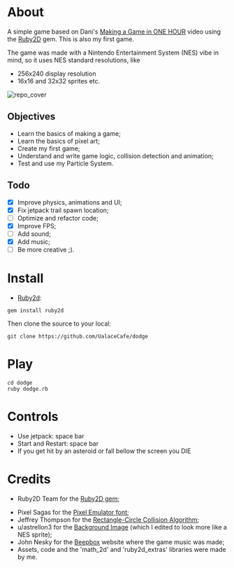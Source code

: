 # About

A simple game based on Dani's [Making a Game in ONE HOUR](https://www.youtube.com/watch?v=EGBvvlgbJVM) video using the [Ruby2D](http://www.ruby2d.com/) gem. 
This is also my first game.

The game was made with a Nintendo Entertainment System (NES) vibe in mind, so it uses NES standard resolutions, like 

- 256x240 display resolution
- 16x16 and 32x32 sprites
etc.

![repo_cover](https://i.imgur.com/xgIn4Sm.gif=100x200)

## Objectives

- Learn the basics of making a game;
- Learn the basics of pixel art;
- Create my first game;
- Understand and write game logic, collision detection and animation;
- Test and use my Particle System.

## Todo

- [x] Improve physics, animations and UI;
- [x] Fix jetpack trail spawn location;
- [ ] Optimize and refactor code;
- [x] Improve FPS;
- [ ] Add sound;
- [x] Add music;
- [ ] Be more creative ;).

# Install

* [Ruby2d](https://github.com/ruby2d/ruby2d):

```
gem install ruby2d
```

Then clone the source to your local:

```
git clone https://github.com/UalaceCafe/dodge
```

# Play

```
cd dodge
ruby dodge.rb
```

# Controls

* Use jetpack: space bar
* Start and Restart: space bar
* If you get hit by an asteroid or fall bellow the screen you DIE

# Credits

- Ruby2D Team for the [Ruby2D gem](https://github.com/ruby2d/ruby2d);
<!-- - [Carlos Vagner](https://github.com/glitchysnitchy) for the game music; -->
- Pixel Sagas for the [Pixel Emulator font](https://www.fontspace.com/pixel-emulator-font-f21507);
- Jeffrey Thompson for the [Rectangle-Circle Collision Algorithm](http://www.jeffreythompson.org/collision-detection/circle-rect.php);
- u/astrellon3 for the [Background Image](https://www.reddit.com/r/PixelArt/comments/f1wg26/space_background) (which I edited to look more like a NES sprite);
- John Nesky for the [Beepbox](https://www.beepbox.co) website where the game music was made;
- Assets, code and the 'math_2d' and 'ruby2d_extras' libraries were made by me.